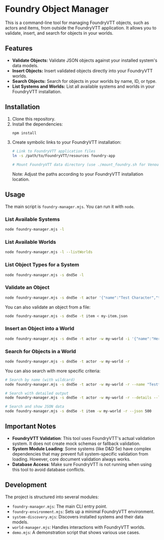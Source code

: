 # Foundry Object Manager

This is a command-line tool for managing FoundryVTT objects, such as actors and items, from outside the FoundryVTT application. It allows you to validate, insert, and search for objects in your worlds.

## Features

- **Validate Objects:** Validate JSON objects against your installed system's data models.
- **Insert Objects:** Insert validated objects directly into your FoundryVTT worlds.
- **Search Objects:** Search for objects in your worlds by name, ID, or type.
- **List Systems and Worlds:** List all available systems and worlds in your FoundryVTT installation.

## Installation

1.  Clone this repository.
2.  Install the dependencies:
    ```bash
    npm install
    ```
3.  Create symbolic links to your FoundryVTT installation:
    ```bash
    # Link to FoundryVTT application files
    ln -s /path/to/FoundryVTT/resources foundry-app
    
    # Mount FoundryVTT data directory (use ./mount_foundry.sh for Venoure project)
    ```
    Note: Adjust the paths according to your FoundryVTT installation location.

## Usage

The main script is `foundry-manager.mjs`. You can run it with `node`.

### List Available Systems

```bash
node foundry-manager.mjs -l
```

### List Available Worlds

```bash
node foundry-manager.mjs -l --listWorlds
```

### List Object Types for a System

```bash
node foundry-manager.mjs -s dnd5e -l
```

### Validate an Object

```bash
node foundry-manager.mjs -s dnd5e -t actor '{"name":"Test Character","type":"character"}'
```

You can also validate an object from a file:

```bash
node foundry-manager.mjs -s dnd5e -t item < my-item.json
```

### Insert an Object into a World

```bash
node foundry-manager.mjs -s dnd5e -t actor -w my-world -i '{"name":"Hero","type":"character"}'
```

### Search for Objects in a World

```bash
node foundry-manager.mjs -s dnd5e -t actor -w my-world -r
```

You can also search with more specific criteria:

```bash
# Search by name (with wildcard)
node foundry-manager.mjs -s dnd5e -t actor -w my-world -r --name "Test*"

# Search with detailed output
node foundry-manager.mjs -s dnd5e -t actor -w my-world -r --details --limit 5

# Search and show JSON data
node foundry-manager.mjs -s dnd5e -t item -w my-world -r --json 500
```

## Important Notes

- **FoundryVTT Validation**: This tool uses FoundryVTT's actual validation system. It does not create mock schemas or fallback validation.
- **System Module Loading**: Some systems (like D&D 5e) have complex dependencies that may prevent full system-specific validation from loading. However, core document validation always works.
- **Database Access**: Make sure FoundryVTT is not running when using this tool to avoid database conflicts.

## Development

The project is structured into several modules:

-   `foundry-manager.mjs`: The main CLI entry point.
-   `foundry-environment.mjs`: Sets up a minimal FoundryVTT environment.
-   `system-discovery.mjs`: Discovers installed systems and their data models.
-   `world-manager.mjs`: Handles interactions with FoundryVTT worlds.
-   `demo.mjs`: A demonstration script that shows various use cases.
